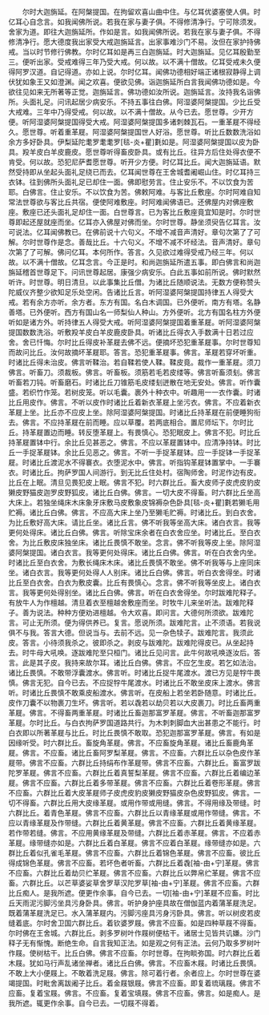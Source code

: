 <!-- { "loadSidebar": true } -->
　　尔时大迦旃延。在阿槃提国。在拘留欢喜山曲中住。与亿耳优婆塞使人俱。时亿耳心自念言。如我闻佛所说。若我在家与妻子俱。不得修清净行。宁可除须发。舍家为道。即往大迦旃延所。作如是言。如我闻佛所说。若我在家与妻子俱。不得修清净行。愿大德度我出家受大戒迦旃延言。出家事难沙门不易。汝但在家护持佛戒。当以时节修行佛教。尔时亿耳如是再三白迦旃延。时大迦旃延。见亿耳殷勤至三。便听出家。受戒难得三年乃受大戒。何以故。以不满十僧故。亿耳受戒未久便得阿罗汉道。自记得道。亦如上说。尔时亿耳。闻佛功德相好端正诸根寂静得上调伏犹如象王又如澄渊。闻之欢喜。便欲见佛。诣迦旃延所白言我闻佛功德如是。今欲往见如来无所著等正觉。迦旃延言。佛功德如汝所说。迦旃延言。汝持我名诣佛所。头面礼足。问讯起居少病安乐。不持五事往白佛。阿湿婆阿槃提国。少比丘受大戒难。三年中乃得受戒。何以故。以不满十僧故。从今已去。愿世尊。少开方便。听阿湿婆阿槃提国得受大戒。阿湿婆阿槃提国多诸刺棘瓦石。一重革屣不得经久。愿世尊。听着重革屣。阿湿婆阿槃提国世人好浴。愿世尊。听比丘数数洗浴如余方多好卧具。伊梨延陀耄罗耄耄罗[毯-炎+瞿]氀如是。阿湿婆阿槃提国以皮为卧具。羖羊皮白羊皮鹿皮。愿世尊听得畜皮卧具。或有比丘。往异方后住处得衣便不肯受。何以故。恐犯尼萨耆愿世尊。听开少方便。时亿耳比丘。闻大迦旃延语。默然受持即从坐起头面礼足绕已而去。亿耳闻世尊在王舍城耆阇崛山住。时亿耳持三衣钵。往到佛所头面礼足已却住一面。佛即慰劳言。住止安乐不。不以饮食为苦耶。白佛言。住止安乐。不以饮食为苦。佛敕阿难。与客比丘敷座。尔时阿难自知常法世尊欲与客比丘共宿。便使阿难敷座。时阿难闻佛语已。还佛屋内对佛座敷座。敷座已还头面礼足却住一面。白世尊言。已为客比丘敷座竟宜知是时。尔时世尊即起还屋就座而坐。亿耳亦入佛屋对佛而坐。尔时世尊。静坐须臾告亿耳言。汝可说法。亿耳闻佛教已。在佛前说十六句义。不增不减音声清好。章句次第了了可解。尔时世尊作是念。善哉比丘。十六句义。不增不减不坏经法。音声清好。章句次第了了可解。佛问亿耳。本何所作。答言。久见欲过难得受戒乃经三年。何以故。以不满十僧故。亿耳念言。今正是时。和尚迦旃延所遣五事。即白佛言和尚迦旃延稽首世尊足下。问讯世尊起居。康强少病安乐。白此五事如前所说。佛时默然听许。时世尊。明日清旦。以此事集比丘僧。为诸比丘随顺说法。无数方便称赞头陀威仪齐整少欲知足乐处空闲。告诸比丘言。听阿湿婆阿槃提国持律五人得受大戒。若有余方亦听。余方者。东方有国。名白木调国。已外便听。南方有塔。名静善塔。已外便听。西方有国山名一师梨仙人种山。方外便听。北方有国名柱方外便听如是诸方外。听持律五人得受大戒。听阿湿婆阿槃提国着重革屣。听阿湿婆阿槃提国数数洗浴。听敷羖羊皮白羊皮鹿皮卧具。听诸比丘得衣入手数满十日若过应舍。舍已忏悔。尔时比丘得皮补革屣去佛不远。便摘坏恐犯重革屣事。尔时世尊知而故问比丘。汝何故摘坏革屣耶。答言。恐犯重革屣事。佛言。革屣若穿坏听重。时诸比丘得未治皮。佛言听鞣治。若自鞣若使人鞣。鞣皮竟。裁作一重革屣。须刀佛言。听畜刀。须裁板。佛言。听畜板。须筋若毛若皮缕等。佛言听畜须刬。佛言听畜若刀钝。听畜磨石。时诸比丘刀锥筋毛皮缕刬迸散在地无安处。佛言。听作囊盛。若织竹作笼。若树皮笼。听以毛囊。裹外十种衣中。听趣用一一衣作囊。时诸比丘用皮作。佛言。不听以皮作时诸比丘着新衣革屣上坐污衣。佛言。不应着新衣革屣上坐。比丘亦不应皮上坐。除阿湿婆阿槃提国。时诸比丘持革屣在前便睡狗衔去。佛言。不应持革屣在前而睡。应以草覆。若两底相合。置尼师坛下。尔时比丘。持革屣置边而睡。转反堕革屣上。有畏慎心。恐犯眠皮上。佛言不犯。时比丘持革屣置钵中行。余比丘见甚恶之。佛言。不应以革屣置钵中。应清净持钵。时比丘一手捉革屣钵。余比丘见恶之。佛言。不听一手捉革屣钵。应一手捉钵一手捉革屣。时诸比丘渡泥水不得褰衣。衣堕泥水中。佛言。听指钩革屣钵置掌中。一手褰衣。时诸比丘。拘萨罗国人间游行。到无比丘住处村。宿陶师舍。时泥作边有皮。比丘在上眠。清旦见畏犯皮上眠。佛言不犯。时六群比丘。畜大皮师子皮虎皮豹皮獭皮野猫皮迦罗皮野狐皮。诸比丘白佛。佛言。一切大皮不得畜。时六群比丘坐高大床上。若独坐绳床木床象牙床敷马皮敷象皮锦褥杂色卧具[毯-炎+瞿]氀若獭毛用贮褥。诸比丘白佛。佛言。不应高大床上坐乃至獭毛贮褥。时诸比丘。到白衣舍。为比丘敷好高大床。请比丘坐。诸比丘言。佛不听我等坐高大床。诸白衣言。我等更何处得床。诸比丘白佛。佛言。听除宝床余者在白衣舍应坐。时诸比丘。至白衣舍。为比丘敷皮床独坐床。诸比丘畏慎不敢坐。念言。佛不听我等皮上坐。除阿湿婆阿槃提国。诸白衣言。我等更何处得床。诸比丘白佛。佛言。听在白衣舍内坐。时诸比丘至白衣舍。为敷长绳床木床。诸比丘畏慎不敢坐。佛不听我等与上座同床坐。诸白衣言。我等更何处得人人别床。诸比丘白佛。佛言。听白衣舍得坐。时诸比丘至白衣舍。白衣为敷皮囊。比丘有畏慎心。念言。佛不听我等坐皮上。诸白衣言。我等更何处得别坐。诸比丘白佛。佛言。听在白衣舍得坐。尔时跋难陀释子。有放牛人为作檀越。清旦着衣至檀越舍敷座而坐。时牧牛儿来坐听法。跋难陀释子。善为说法。种种方便劝进檀越。令大欢喜。即问言。大德何所须欲。跋难陀言。可止无所须。便为得供养已。复言。愿说所须。跋难陀言。止不须语。若我说俱不与我。答言大德。但说当与。去前不远。见一杂色犊子。跋难陀言。我须此皮。答言。小待须我杀之。彼即杀之。剥皮与跋难陀。跋难陀得皮已。从坐起持去。时牛母大吼唤。逐跋难陀至只桓门。诸比丘见问言。此牛何故吼唤逐汝后。答言。此是其子皮。我持来故尔耳。诸比丘白佛。佛言。不应乞生皮。若乞如法治。诸比丘畏慎。不敢带浮囊渡水。佛言听。时诸比丘捉牛尾渡水。渡已方见是牸牛畏慎。佛言无犯。自今已去。不应捉牸牛尾渡水。时诸比丘不敢坐皮床上渡水。佛言听。时诸比丘畏慎不敢乘皮船渡水。佛言听。在皮船上若坐若卧随意。时诸比丘。皮作刀囊不以物裹刀生坏。佛言听。若以毳若以劫贝若以大皮裹刀。时比丘畜两重革屣。佛言。不得畜两重革屣。时诸比丘畜迦那富罗革屣。佛言。不听畜迦那富罗革屣。尔时比丘。与白衣拘萨罗国道路共行。为木刺刺脚血大出甚患之不能行。时白衣即以所著革屣与比丘。时比丘畏慎不敢取。恐犯迦那富罗革屣。佛言。有如是因缘听受。时六群比丘。畜旋角革屣。佛言。不应畜旋角革屣。诸比丘畜鹿角革屣。佛言。不应畜。诸比丘畜阿罗梨革屣。佛言。不应畜。六群比丘以杂色皮作革屣带。佛言不应畜。六群比丘持绢布作革屣带。佛言不应畜。六群比丘。畜富罗跋陀罗革屣。佛言不应畜。六群比丘着真誓梨革屣。佛言不应畜。六群比丘着编边革屣。佛言不应畜。六群比丘着多带革屣。佛言不应畜。六群比丘着卷形革屣。佛言不应畜。六群比丘着大皮革屣师子皮虎皮豹皮獭皮野猫皮杂色皮野狐皮。佛言。一切不得畜。六群比丘用大皮缘革屣。或用作带或用缝。佛言。不得用缘及带缝。时六群比丘。着青色革屣。佛言不应畜。六群比丘以青缘革屣或用作带缝。佛言。不应以青缘革屣及作带缝。六群比丘着黄革屣。佛言不应畜。六群比丘着黄缘革屣。若作带若缝。佛言。不应用黄缘革屣及带缝。六群比丘着赤革屣。佛言。不应着赤革屣。缘带缝亦如是。六群比丘着白革屣。佛言不应着白革屣。缘带缝亦如是。六群比丘着似孔雀毛革屣。佛言不应畜。六群比丘着锦色革屣。佛言不应畜。彼比丘得成锦色革屣。佛言不应畜。若坏色者听畜。六群比丘着毳[袖-由+宁]革屣。佛言不应畜。六群比丘着劫贝纻革屣。佛言不应畜。六群比丘以弊帛纻革屣。佛言不应畜。六群比丘。以芒草婆娑草舍罗草汉陀罗草[袖-由+宁]革屣。佛言不应畜。六群比丘痴人。是我所遮。便更作余事。自今已去。一切[袖-由+宁]革屣不应畜。时比丘天雨泥污脚污坐具污身卧具。佛言。听护身护座具故在僧伽蓝内着蒲革屣洗足。既着蒲革屣洗足已。水入蒲革屣内。污脚污座具污身污卧具。佛言。听以树皮若皮缝着底。尔时舍卫国六群比丘。着钦婆罗屐。佛言不应畜。如是四种草屐不得畜。尔时佛在王舍城。六群比丘。剥多罗树叶作屐树便枯干。诸居士见皆共讥嫌。沙门释子无有惭愧。断绝生命。自言我知正法。如是观之何有正法。云何乃取多罗树叶作屐。使树枯干。比丘白佛。佛言不应畜。尔时世尊。在拘睒弥国。时六群比丘着木屐。犹如马行声乱诸坐禅者。诸比丘白佛。佛言。不应畜木屐。时诸比丘畏慎。不敢上大小便屐上。不敢着洗足屐。佛言。除可着行者。余者应上。尔时世尊在婆竭提国。时毗舍离跋阇子比丘。着金屐银屐。佛言不应畜。即复着琉璃屐。佛言不应畜。复着宝屐。佛言。不应畜。复着宝填屐。佛言不应畜。佛言。如是痴人。是我所遮。辄更作余事。自今已去。一切屐不得着。
